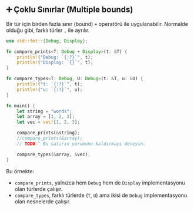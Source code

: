 ## ➕ Çoklu Sınırlar (Multiple bounds)

Bir tür için birden fazla sınır (bound) `+` operatörü ile uygulanabilir. Normalde olduğu gibi, farklı türler `,` ile ayrılır.

```rust
use std::fmt::{Debug, Display};

fn compare_prints<T: Debug + Display>(t: &T) {
    println!("Debug: `{:?}`", t);
    println!("Display: `{}`", t);
}

fn compare_types<T: Debug, U: Debug>(t: &T, u: &U) {
    println!("t: `{:?}`", t);
    println!("u: `{:?}`", u);
}

fn main() {
    let string = "words";
    let array = [1, 2, 3];
    let vec = vec![1, 2, 3];

    compare_prints(&string);
    //compare_prints(&array);
    // TODO ^ Bu satırın yorumunu kaldırmayı deneyin.

    compare_types(&array, &vec);
}
```

Bu örnekte:

* `compare_prints`, yalnızca hem `Debug` hem de `Display` implementasyonu olan türlerde çalışır.
* `compare_types`, farklı türlerde (`T`, `U`) ama ikisi de `Debug` implementasyonu olan nesnelerde çalışır.
